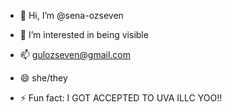 - 👋 Hi, I’m @sena-ozseven
- 👀 I’m interested in being visible

- 📫 gulozseven@gmail.com
- 😄 she/they
- ⚡ Fun fact: I GOT ACCEPTED TO UVA ILLC YOO!!

